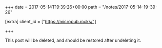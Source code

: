 +++
date = 2017-05-14T19:39:26+00:00
path = "/notes/2017-05-14-19-39-26"

[extra]
client_id = ["https://micropub.rocks/"]

+++

<p>This post will be deleted, and should be restored after undeleting it.</p>
